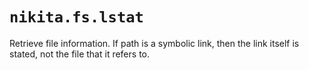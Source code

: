 
# `nikita.fs.lstat`

Retrieve file information. If path is a symbolic link, then the link itself is
stated, not the file that it refers to.
